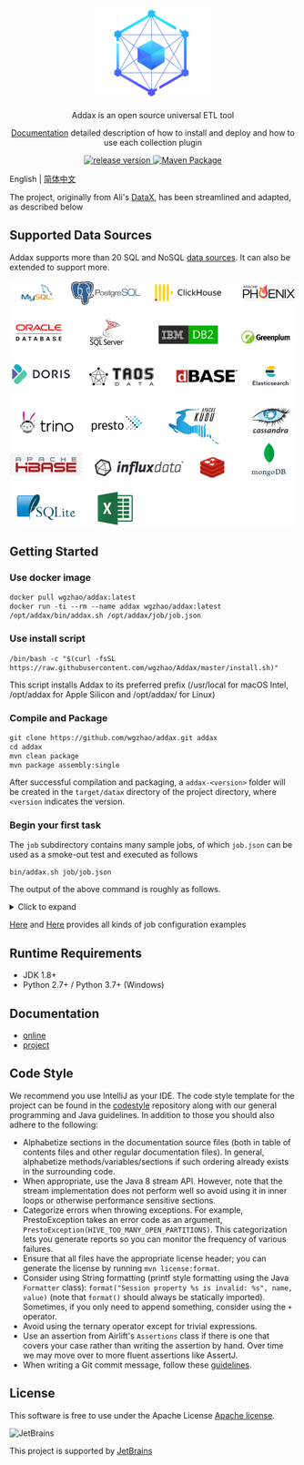 <p align="center">
    <img alt="Addax Logo" src="https://github.com/wgzhao/Addax/blob/master/docs/images/logo.png?raw=true" width="205" />
</p>
<p align="center">Addax is an open source universal ETL tool</p>
<p align="center"><a href="https://wgzhao.github.io/Addax">Documentation</a> detailed description of how to install and deploy and how to use each collection plugin </p>
<p align="center">
   <a href="https://github.com/wgzhao/Addax/releases">
      <img src="https://img.shields.io/github/release/wgzhao/addax.svg" alt="release version"/>
    </a>
   <a href="https://github.com/wgzhao/Addax/workflows/Maven%20Package/badge.svg">
       <img src="https://github.com/wgzhao/Addax/workflows/Maven%20Package/badge.svg" alt="Maven Package" />
   </a>
</p>

English | [简体中文](README_zh.md)

The project, originally from Ali's [DataX]((https://github.com/alibaba/datax)), has been streamlined and adapted, as described below

## Supported Data Sources

Addax supports more than 20 SQL and NoSQL [data sources](support_data_sources.md). It can also be extended to support more.

![supported databases](docs/images/supported_databases.png)

## Getting Started

### Use docker image

```shell
docker pull wgzhao/addax:latest
docker run -ti --rm --name addax wgzhao/addax:latest /opt/addax/bin/addax.sh /opt/addax/job/job.json
```

### Use install script

```shell
/bin/bash -c "$(curl -fsSL https://raw.githubusercontent.com/wgzhao/Addax/master/install.sh)"
```

This script installs Addax to its preferred prefix (/usr/local for macOS Intel, /opt/addax for Apple Silicon and /opt/addax/ for Linux)

### Compile and Package

```shell
git clone https://github.com/wgzhao/addax.git addax
cd addax
mvn clean package
mvn package assembly:single
```

After successful compilation and packaging, a `addax-<version>` folder will be created in the `target/datax` directory of the project directory, where `<version` indicates the version.

### Begin your first task

The `job` subdirectory contains many sample jobs, of which `job.json` can be used as a smoke-out test and executed as follows

```shell
bin/addax.sh job/job.json
```

The output of the above command is roughly as follows.

<details>
<summary>Click to expand</summary>

```shell
$ bin/addax.sh job/job.json


  ___      _     _
 / _ \    | |   | |
/ /_\ \ __| | __| | __ ___  __
|  _  |/ _` |/ _` |/ _` \ \/ /
| | | | (_| | (_| | (_| |>  <
\_| |_/\__,_|\__,_|\__,_/_/\_\

:: Addax version ::    (v4.0.3)

2021-09-16 11:03:20.328 [        main] INFO  VMInfo               - VMInfo# operatingSystem class => sun.management.OperatingSystemImpl
2021-09-16 11:03:20.347 [        main] INFO  Engine               -
{
	"content":[
		{
			"reader":{
				"parameter":{
					"column":[
						{
							"type":"string",
							"value":"addax"
						},
						{
							"type":"long",
							"value":19890604
						},
						{
							"type":"date",
							"value":"1989-06-04 00:00:00"
						},
						{
							"type":"bool",
							"value":true
						},
						{
							"type":"bytes",
							"value":"test"
						}
					],
					"sliceRecordCount":10
				},
				"name":"streamreader"
			},
			"writer":{
				"parameter":{
					"print":true,
					"column":[
						"col1"
					],
					"encoding":"UTF-8"
				},
				"name":"streamwriter"
			}
		}
	],
	"setting":{
		"errorLimit":{
			"record":0,
			"percentage":0.02
		},
		"speed":{
			"byte":-1,
			"channel":1
		}
	}
}

2021-09-16 11:03:20.367 [        main] INFO  PerfTrace            - PerfTrace traceId=job_-1, isEnable=false, priority=0
2021-09-16 11:03:20.367 [        main] INFO  JobContainer         - Addax jobContainer starts job.
2021-09-16 11:03:20.368 [        main] INFO  JobContainer         - Set jobId = 0
2021-09-16 11:03:20.382 [       job-0] INFO  JobContainer         - Addax Reader.Job [streamreader] do prepare work .
2021-09-16 11:03:20.382 [       job-0] INFO  JobContainer         - Addax Writer.Job [streamwriter] do prepare work .
2021-09-16 11:03:20.383 [       job-0] INFO  JobContainer         - Job set Channel-Number to 1 channels.
2021-09-16 11:03:20.383 [       job-0] INFO  JobContainer         - Addax Reader.Job [streamreader] splits to [1] tasks.
2021-09-16 11:03:20.383 [       job-0] INFO  JobContainer         - Addax Writer.Job [streamwriter] splits to [1] tasks.
2021-09-16 11:03:20.405 [       job-0] INFO  JobContainer         - Scheduler starts [1] taskGroups.
2021-09-16 11:03:20.412 [ taskGroup-0] INFO  TaskGroupContainer   - taskGroupId=[0] start [1] channels for [1] tasks.
2021-09-16 11:03:20.415 [ taskGroup-0] INFO  Channel              - Channel set byte_speed_limit to -1, No bps activated.
2021-09-16 11:03:20.415 [ taskGroup-0] INFO  Channel              - Channel set record_speed_limit to -1, No tps activated.
addax	19890604	1989-06-04 00:00:00	true	test
addax	19890604	1989-06-04 00:00:00	true	test
addax	19890604	1989-06-04 00:00:00	true	test
addax	19890604	1989-06-04 00:00:00	true	test
addax	19890604	1989-06-04 00:00:00	true	test
addax	19890604	1989-06-04 00:00:00	true	test
addax	19890604	1989-06-04 00:00:00	true	test
addax	19890604	1989-06-04 00:00:00	true	test
addax	19890604	1989-06-04 00:00:00	true	test
addax	19890604	1989-06-04 00:00:00	true	test
2021-09-16 11:03:23.428 [       job-0] INFO  AbstractScheduler    - Scheduler accomplished all tasks.
2021-09-16 11:03:23.428 [       job-0] INFO  JobContainer         - Addax Writer.Job [streamwriter] do post work.
2021-09-16 11:03:23.428 [       job-0] INFO  JobContainer         - Addax Reader.Job [streamreader] do post work.
2021-09-16 11:03:23.430 [       job-0] INFO  JobContainer         - PerfTrace not enable!
2021-09-16 11:03:23.431 [       job-0] INFO  StandAloneJobContainerCommunicator - Total 10 records, 260 bytes | Speed 86B/s, 3 records/s | Error 0 records, 0 bytes |  All Task WaitWriterTime 0.000s |  All Task WaitReaderTime 0.000s | Percentage 100.00%
2021-09-16 11:03:23.432 [       job-0] INFO  JobContainer         -
任务启动时刻                    : 2021-09-16 11:03:20
任务结束时刻                    : 2021-09-16 11:03:23
任务总计耗时                    :                  3s
任务平均流量                    :               86B/s
记录写入速度                    :              3rec/s
读出记录总数                    :                  10
读写失败总数                    :                   0
```

</details>

[Here](core/src/main/job) and [Here](docs/assets/jobs) provides all kinds of job configuration examples

## Runtime Requirements

- JDK 1.8+
- Python 2.7+ / Python 3.7+ (Windows)

## Documentation

- [online](https://wgzhao.github.io/Addax/)
- [project](docs/index.md)

## Code Style

We recommend you use IntelliJ as your IDE. The code style template for the project can be found in the [codestyle](https://github.com/airlift/codestyle) repository along with our general programming and Java guidelines. In addition to those you should also adhere to the following:

* Alphabetize sections in the documentation source files (both in table of contents files and other regular documentation files). In general, alphabetize methods/variables/sections if such ordering already exists in the surrounding code.
* When appropriate, use the Java 8 stream API. However, note that the stream implementation does not perform well so avoid using it in inner loops or otherwise performance sensitive sections.
* Categorize errors when throwing exceptions. For example, PrestoException takes an error code as an argument, `PrestoException(HIVE_TOO_MANY_OPEN_PARTITIONS)`. This categorization lets you generate reports so you can monitor the frequency of various failures.
* Ensure that all files have the appropriate license header; you can generate the license by running `mvn license:format`.
* Consider using String formatting (printf style formatting using the Java `Formatter` class): `format("Session property %s is invalid: %s", name, value)` (note that `format()` should always be statically imported). Sometimes, if you only need to append something, consider using the `+` operator.
* Avoid using the ternary operator except for trivial expressions.
* Use an assertion from Airlift's `Assertions` class if there is one that covers your case rather than writing the assertion by hand. Over time we may move over to more fluent assertions like AssertJ.
* When writing a Git commit message, follow these [guidelines](https://chris.beams.io/posts/git-commit/).

## License

This software is free to use under the Apache License [Apache license](/LICENSE).

![JetBrains](./jetbrains.png)

This project is supported by [JetBrains](https://jb.gg/OpenSource)
